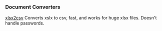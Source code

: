### Document Converters

[xlsx2csv](https://github.com/dilshod/xlsx2csv)
Converts xslx to csv, fast, and works for huge xlsx files. Doesn't handle passwords.


